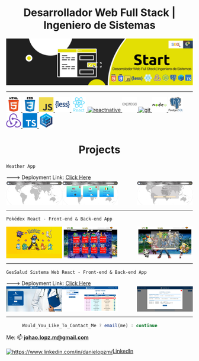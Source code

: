 <h1 align="center">Desarrollador Web Full Stack | Ingeniero de Sistemas</h1>

[![imagen.png](./assets/Banner_Profile.jpg)](https://www.linkedin.com/in/danielopzm/)


******
<p align="left"> <a href="https://www.w3.org/html/" target="_blank"> <img src="https://raw.githubusercontent.com/devicons/devicon/master/icons/html5/html5-original-wordmark.svg" alt="html5" width="40" height="40"/> </a> <a href="https://www.w3schools.com/css/" target="_blank"> <img src="https://raw.githubusercontent.com/devicons/devicon/master/icons/css3/css3-original-wordmark.svg" alt="css3" width="40" height="40"/> </a> <a href="https://developer.mozilla.org/en-US/docs/Web/JavaScript" target="_blank"> <img src="https://raw.githubusercontent.com/devicons/devicon/master/icons/javascript/javascript-original.svg" alt="javascript" width="40" height="40"/> </a> <a href="https://lesscss.org/" target="_blank"> <img src="https://raw.githubusercontent.com/devicons/devicon/master/icons/less/less-plain-wordmark.svg" alt="less" width="40" height="40"/> </a> <a href="https://reactjs.org/" target="_blank"> <img src="https://raw.githubusercontent.com/devicons/devicon/master/icons/react/react-original-wordmark.svg" alt="react" width="40" height="40"/> </a> <a href="https://reactnative.dev/" target="_blank"> <img src="https://reactnative.dev/img/header_logo.svg" alt="reactnative" width="40" height="40"/> </a> <a href="https://expressjs.com" target="_blank"> <img src="https://raw.githubusercontent.com/devicons/devicon/master/icons/express/express-original-wordmark.svg" alt="express" width="40" height="40"/> </a> <a href="https://git-scm.com/" target="_blank"> <img src="https://www.vectorlogo.zone/logos/git-scm/git-scm-icon.svg" alt="git" width="40" height="40"/> </a> <a href="https://nodejs.org" target="_blank"> <img src="https://raw.githubusercontent.com/devicons/devicon/master/icons/nodejs/nodejs-original-wordmark.svg" alt="nodejs" width="40" height="40"/> </a> <a href="https://www.postgresql.org" target="_blank"> <img src="https://raw.githubusercontent.com/devicons/devicon/master/icons/postgresql/postgresql-original-wordmark.svg" alt="postgresql" width="40" height="40"/> </a> <a href="https://redux.js.org" target="_blank"> <img src="https://raw.githubusercontent.com/devicons/devicon/master/icons/redux/redux-original.svg" alt="redux" width="40" height="40"/> </a> <a href="https://www.typescriptlang.org/" target="_blank"> <img src="https://raw.githubusercontent.com/devicons/devicon/master/icons/typescript/typescript-original.svg" alt="typescript" width="40" height="40"/> </a> <a href="https://sequelize.org/" target="_blank"> <img src="https://raw.githubusercontent.com/devicons/devicon/master/icons/sequelize/sequelize-original.svg" alt="sequelize" width="40" height="40"/> </a> </p

******
 
 
<h1 align="center"> Projects </h1>


    Weather App
---> Deployment Link: <a href="https://johaolopz.github.io/Weather-App/">Click Here</a><br>
<img align="left" width= "30%" src='./images/weatherApp_1.jpg' /><img align="center" width= "30%" src='./images/weatherApp_2.jpg' /><img align="right" width= "30%" src='./images/weatherApp_3.jpg' />
******


    

    Pokédex React - Front-end & Back-end App

<img align="left" width= "30%" src='./images/Pokedex_1.jpg' /><img align="center" width= "30%" src='./images/Pokedex_2.jpg' /><img align="right" width= "30%" src='./images/Pokedex_3.jpg' />
******


    

    GesSalud Sistema Web React - Front-end & Back-end App
---> Deployment Link: <a href="https://ges-salud.vercel.app/">Click Here</a><br>
<img align="left" width= "30%" src='./images/GesSalud_1.jpg' /><img align="center" width= "30%" src='./images/GesSalud_2.jpg' /><img align="right" width= "30%" src='./images/GesSalud_3.jpg' />

     
  ******
  
  ```javascript
        Would_You_Like_To_Contact_Me ? email(me) : continue 
  ```
  
 Me: 📫 **johao.lopz.m@gmail.com**
 
  <p align="left">
        <a href="https://www.linkedin.com/in/danielopzm/" target="blank"><img align="center" src="https://cdn.jsdelivr.net/npm/simple-icons@3.0.1/icons/linkedin.svg" alt="https://www.linkedin.com/in/danielopzm/" height="20" width="30" />LinkedIn</a>
       </p>
